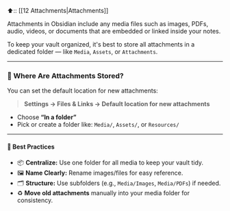 ⬆️:: [[12 Attachments|Attachments]]

Attachments in Obsidian include any media files such as images, PDFs, audio, videos, or documents that are embedded or linked inside your notes.

To keep your vault organized, it's best to store all attachments in a dedicated folder — like `Media`, `Assets`, or `Attachments`.

---

### 📁 Where Are Attachments Stored?

You can set the default location for new attachments:

> **Settings → Files & Links → Default location for new attachments**

- Choose **“In a folder”**    
- Pick or create a folder like: `Media/`, `Assets/`, or `Resources/`    

---

#### 📌 Best Practices

- 📦 **Centralize:** Use one folder for all media to keep your vault tidy.    
- 🖼️ **Name Clearly:** Rename images/files for easy reference.    
- 🗂️ **Structure:** Use subfolders (e.g., `Media/Images`, `Media/PDFs`) if needed.    
- ♻️ **Move old attachments** manually into your media folder for consistency.